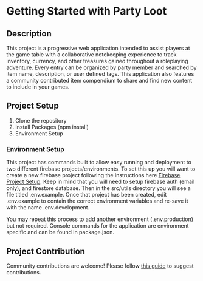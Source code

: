 # Getting Started with Party Loot

## Description

This project is a progressive web application intended to assist players at the game table with a collaborative notekeeping experience to track inventory, currency, and other treasures gained throughout a roleplaying adventure. Every entry can be organized by party member and searched by item name, description, or user defined tags. This application also features a community contributed item compendium to share and find new content to include in your games.

## Project Setup

1. Clone the repository
2. Install Packages (npm install)
3. Environment Setup

### Environment Setup

This project has commands built to allow easy running and deployment to two different firebase projects/environments. To set this up you will want to create a new firebase project following the instructions here [Firebase Project Setup](https://firebase.google.com/docs/web/setup?authuser=0#create-project). Keep in mind that you will need to setup firebase auth (email only), and firestore database. Then in the src/utils directory you will see a file titled .env.example. Once that project has been created, edit .env.example to contain the correct environment variables and re-save it with the name .env.development.

You may repeat this process to add another environment (.env.production) but not required. Console commands for the application are environment specific and can be found in package.json.

## Project Contribution

Community contributions are welcome! Please follow [this guide](https://www.dataschool.io/how-to-contribute-on-github/) to suggest contributions.
